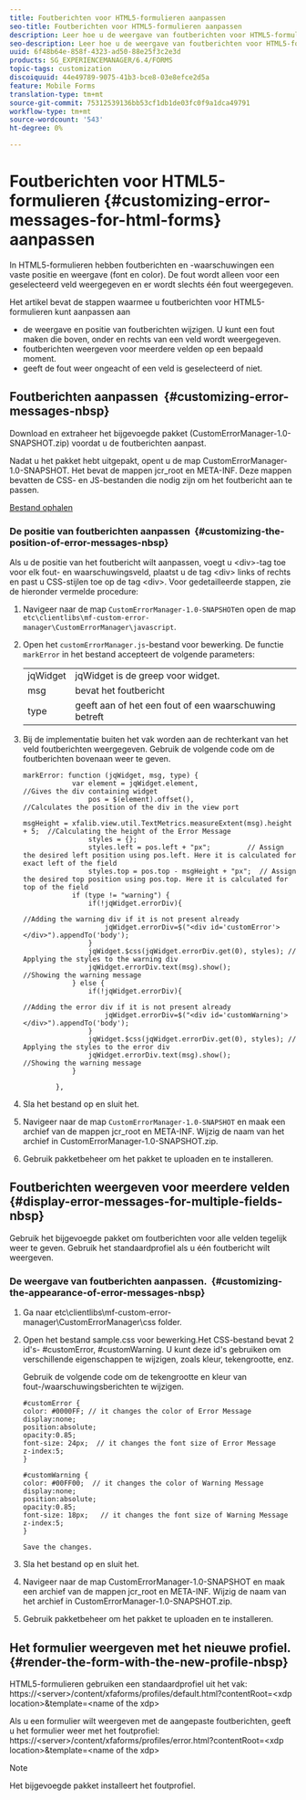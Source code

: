```yaml
---
title: Foutberichten voor HTML5-formulieren aanpassen
seo-title: Foutberichten voor HTML5-formulieren aanpassen
description: Leer hoe u de weergave van foutberichten voor HTML5-formulieren kunt aanpassen, inclusief hoe u de positie en weergave van deze berichten kunt wijzigen.
seo-description: Leer hoe u de weergave van foutberichten voor HTML5-formulieren kunt aanpassen, inclusief hoe u de positie en weergave van deze berichten kunt wijzigen.
uuid: 6f48b64e-858f-4323-ad50-88e25f3c2e3d
products: SG_EXPERIENCEMANAGER/6.4/FORMS
topic-tags: customization
discoiquuid: 44e49789-9075-41b3-bce8-03e8efce2d5a
feature: Mobile Forms
translation-type: tm+mt
source-git-commit: 75312539136bb53cf1db1de03fc0f9a1dca49791
workflow-type: tm+mt
source-wordcount: '543'
ht-degree: 0%

---
```



# Foutberichten voor HTML5-formulieren {#customizing-error-messages-for-html-forms} aanpassen

In HTML5-formulieren hebben foutberichten en -waarschuwingen een vaste positie en weergave (font en color). De fout wordt alleen voor een geselecteerd veld weergegeven en er wordt slechts één fout weergegeven.

Het artikel bevat de stappen waarmee u foutberichten voor HTML5-formulieren kunt aanpassen aan

* de weergave en positie van foutberichten wijzigen. U kunt een fout maken die boven, onder en rechts van een veld wordt weergegeven.
* foutberichten weergeven voor meerdere velden op een bepaald moment.
* geeft de fout weer ongeacht of een veld is geselecteerd of niet.

## Foutberichten aanpassen  {#customizing-error-messages-nbsp}

Download en extraheer het bijgevoegde pakket (CustomErrorManager-1.0-SNAPSHOT.zip) voordat u de foutberichten aanpast.

Nadat u het pakket hebt uitgepakt, opent u de map CustomErrorManager-1.0-SNAPSHOT. Het bevat de mappen jcr_root en META-INF. Deze mappen bevatten de CSS- en JS-bestanden die nodig zijn om het foutbericht aan te passen.

[Bestand ophalen](assets/customerrormanager-1.0-snapshot.zip)

### De positie van foutberichten aanpassen  {#customizing-the-position-of-error-messages-nbsp}

Als u de positie van het foutbericht wilt aanpassen, voegt u &lt;div>-tag toe voor elk fout- en waarschuwingsveld, plaatst u de tag &lt;div> links of rechts en past u CSS-stijlen toe op de tag &lt;div>. Voor gedetailleerde stappen, zie de hieronder vermelde procedure:

1. Navigeer naar de map `CustomErrorManager-1.0-SNAPSHOT`en open de map `etc\clientlibs\mf-custom-error-manager\CustomErrorManager\javascript`.
1. Open het `customErrorManager.js`-bestand voor bewerking. De functie `markError` in het bestand accepteert de volgende parameters:

   |  |  |
   |---|---|
   | jqWidget | jqWidget is de greep voor widget. |
   | msg | bevat het foutbericht |
   | type | geeft aan of het een fout of een waarschuwing betreft |

1. Bij de implementatie buiten het vak worden aan de rechterkant van het veld foutberichten weergegeven. Gebruik de volgende code om de foutberichten bovenaan weer te geven.

   ```
   markError: function (jqWidget, msg, type) {
               var element = jqWidget.element,                                //Gives the div containing widget
                   pos = $(element).offset(),                          //Calculates the position of the div in the view port
                                                                   msgHeight = xfalib.view.util.TextMetrics.measureExtent(msg).height + 5;  //Calculating the height of the Error Message
                   styles = {};
                   styles.left = pos.left + "px";         // Assign the desired left position using pos.left. Here it is calculated for exact left of the field 
                   styles.top = pos.top - msgHeight + "px";  // Assign the desired top position using pos.top. Here it is calculated for top of the field 
               if (type != "warning") {
                   if(!jqWidget.errorDiv){
                                                                                   //Adding the warning div if it is not present already
                       jqWidget.errorDiv=$("<div id='customError'></div>").appendTo('body');
                   }
                   jqWidget.$css(jqWidget.errorDiv.get(0), styles); // Applying the styles to the warning div
                   jqWidget.errorDiv.text(msg).show();                     //Showing the warning message
               } else {
                   if(!jqWidget.errorDiv){
                                                                                   //Adding the error div if it is not present already
                       jqWidget.errorDiv=$("<div id='customWarning'></div>").appendTo('body');
                   }
                   jqWidget.$css(jqWidget.errorDiv.get(0), styles); // Applying the styles to the error div
                   jqWidget.errorDiv.text(msg).show();                     //Showing the warning message
               }
   
           },
   ```

1. Sla het bestand op en sluit het.
1. Navigeer naar de map `CustomErrorManager-1.0-SNAPSHOT` en maak een archief van de mappen jcr_root en META-INF. Wijzig de naam van het archief in CustomErrorManager-1.0-SNAPSHOT.zip.
1. Gebruik pakketbeheer om het pakket te uploaden en te installeren.

## Foutberichten weergeven voor meerdere velden  {#display-error-messages-for-multiple-fields-nbsp}

Gebruik het bijgevoegde pakket om foutberichten voor alle velden tegelijk weer te geven. Gebruik het standaardprofiel als u één foutbericht wilt weergeven.

### De weergave van foutberichten aanpassen.  {#customizing-the-appearance-of-error-messages-nbsp}

1. Ga naar etc\clientlibs\mf-custom-error-manager\CustomErrorManager\css folder.

1. Open het bestand sample.css voor bewerking.Het CSS-bestand bevat 2 id&#39;s- #customError, #customWarning. U kunt deze id&#39;s gebruiken om verschillende eigenschappen te wijzigen, zoals kleur, tekengrootte, enz.

   Gebruik de volgende code om de tekengrootte en kleur van fout-/waarschuwingsberichten te wijzigen.

   ```
   #customError {
   color: #0000FF; // it changes the color of Error Message
   display:none;
   position:absolute;
   opacity:0.85;
   font-size: 24px;  // it changes the font size of Error Message
   z-index:5;
   }
   
   #customWarning {
   color: #00FF00;  // it changes the color of Warning Message
   display:none;
   position:absolute;
   opacity:0.85;
   font-size: 18px;   // it changes the font size of Warning Message
   z-index:5;
   }
   
   Save the changes.
   ```

1. Sla het bestand op en sluit het.
1. Navigeer naar de map CustomErrorManager-1.0-SNAPSHOT en maak een archief van de mappen jcr_root en META-INF. Wijzig de naam van het archief in CustomErrorManager-1.0-SNAPSHOT.zip.
1. Gebruik pakketbeheer om het pakket te uploaden en te installeren.

## Het formulier weergeven met het nieuwe profiel.  {#render-the-form-with-the-new-profile-nbsp}

HTML5-formulieren gebruiken een standaardprofiel uit het vak: https://&lt;server>/content/xfaforms/profiles/default.html?contentRoot=&lt;xdp location>&amp;template=&lt;name of the xdp>

Als u een formulier wilt weergeven met de aangepaste foutberichten, geeft u het formulier weer met het foutprofiel: https://&lt;server>/content/xfaforms/profiles/error.html?contentRoot=&lt;xdp location>&amp;template=&lt;name of the xdp>

>[!NOTE]
>
>Het bijgevoegde pakket installeert het foutprofiel.

